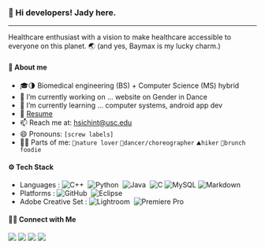 ### 👋 Hi developers! Jady here.
---------------------------------------------------------
Healthcare enthusiast with a vision to make healthcare accessible to everyone on this planet. 🌏
(and yes, Baymax is my lucky charm.)

#### 👧 About me

- 🎓🌗 Biomedical engineering (BS) + Computer Science (MS) hybrid
- 🔭 I’m currently working on ... website on Gender in Dance
- 🌱 I’m currently learning ... computer systems, android app dev
- 📄 [Resume](https://drive.google.com/file/d/1bN8fzH8wz31QyGme8c_EVyJqtayJZCde/view?usp=sharing "JADY TSAO_resume")
- 📫 Reach me at: hsichint@usc.edu
- 😄 Pronouns: `[screw labels]`
- 🙆‍♀️ Parts of me: `🌿nature lover` `💃dancer/choreographer` `⛰️hiker` `🍳brunch foodie` 

#### ⚙️ Tech Stack
- Languages : 
![C++](https://img.shields.io/badge/-C++-05122A?style=flat&logo=C%2B%2B&logoColor=00599C)&nbsp;
![Python](https://img.shields.io/badge/-Python-05122A?style=flat&logo=python)&nbsp;
![Java](https://img.shields.io/badge/-Java-05122A?style=flat&logo=Java&logoColor=FFA518)&nbsp;
![C](https://img.shields.io/badge/-C-05122A?style=flat&logo=C&logoColor=A8B9CC)
![MySQL](https://img.shields.io/badge/-MySQL-05122A?style=flat&logo=adobe-premierepro)
![Markdown](https://img.shields.io/badge/-Markdown-05122A?style=flat&logo=markdown)&nbsp;
- Platforms : 
![GitHub](https://img.shields.io/badge/-GitHub-05122A?style=flat&logo=github)&nbsp;
![Eclipse](https://img.shields.io/badge/-Eclipse-05122A?style=flat&logo=eclipse-ide&logoColor=2C2255)
- Adobe Creative Set :
![Lightroom](https://img.shields.io/badge/-Lightroon-05122A?style=flat&logo=adobe-lightroom)&nbsp;
![Premiere Pro](https://img.shields.io/badge/-Premiere%20Pro-05122A?style=flat&logo=adobe-premierepro)&nbsp;

#### 🤝🏻 Connect with Me
<p>
  <a href="https://www.linkedin.com/in/htsao/"><img src="https://img.shields.io/badge/-Jady%20Tsao-0077B5?style=flat&logo=Linkedin&logoColor=white"/></a>
  <a href="mailto:hsichint@usc.edu"><img src="https://img.shields.io/badge/-hsichint@usc.edu-D14836?style=flat&logo=Gmail&logoColor=white"/></a>
  <a href="https://facebook.com/jadytsao"><img src="https://img.shields.io/badge/-@jadytsao-1877F2?style=flat&logo=Facebook&logoColor=white"/></a>
  <a href="https://www.youtube.com/channel/UC_GTVGZXiQSXNDUvkZ-NeyA"><img src="https://img.shields.io/badge/-Jady%20Tsao-d61c1c?style=flat&logo=Youtube&logoColor=white"/></a>
</p>
<!--
**jtsao1/jtsao1** is a ✨ _special_ ✨ repository because its `README.md` (this file) appears on your GitHub profile.

Here are some ideas to get you started:

- 🔭 I’m currently working on ...
- 🌱 I’m currently learning ...
- 👯 I’m looking to collaborate on ...
- 🤔 I’m looking for help with ...
- 💬 Ask me about ...
- 📫 How to reach me: ...
- 😄 Pronouns: ...
- ⚡ Fun fact: ...
-->
